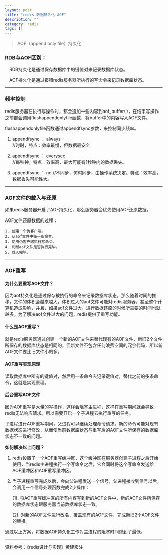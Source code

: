 ```yaml
---
layout: post
title: "redis-数据持久化-AOF"
description: ""
category: redis
tags: []
---
```


> AOF（append only file）持久化

### RDB与AOF区别：

&ensp;&ensp;RDB持久化是通过保存数据库中的键值对来记录数据库状态。

&ensp;&ensp;AOF持久化是通过报错redis服务器所执行的写命令来记录数据库状态。

--- 

### 频率控制

redis服务器在执行写操作时，都会追加一些内容到aof_buffer中，在结束写操作之前都会调用flushappendonlyfile函数，将buffer中的内容写入AOF文件。

flushappendonlyfile函数通过appendfsync参数，来控制同步频率。

1. appendfsync ： always   
//时时，特点：效率最慢，但数据最安全

2. appendfsync ： everysec   
//每秒钟，特点：效率高，最大可能有1秒钟内的数据丢失。

3. appendfsync ： no 
//不同步，何时同步，由操作系统决定。特点：效率高，数据丢失可能性大。

---

### AOF文件的载入与还原

如果redis服务器开启了AOF持久化，那么服务器会优先使用AOF还原数据。

AOF文件还原数据的过程：

    1. 创建一个伪客户端。
    2. 从aof文件中每一条命令。
    3. 使用伪客户端执行写命令。
    4. 判断aof文件是否执行完毕。
    5. 载入完毕。

---

### AOF重写

#### 为什么要重写AOF文件？

因为aof持久化是通过保存被执行的命令来记录数据库状态，那么随着时间的推移，文件的体积会越来越大，体积过大的aof文件可能对redis服务器，甚至整个计算机造成影响，并且，如果aof文件过大，进行数据还原的时候所需要的时间也就越多。为了解决aof文件过大的问题，redis提供了重写功能。

#### 什么是AOF重写？

就是redis服务器通过创建一个新的AOF文件来替代现有的AOF文件，新旧2个文件所保存的数据库状态是相同的，但新文件不包含任何浪费空间的冗余代码，所以新AOF文件要比旧文件小的多。

#### AOF重写实现原理

读取数据库中所有的键值对，然后用一条命令去记录键值对，替代之前的多条命令，这就是实现原理。

#### 后台重写AOF文件

因为AOF重写是大量的写操作，这样会阻塞主进程，这样在重写期间就会导致redis无法响应请求。所以需要开启一个子进程去执行重写的任务。

子进程进行AOF重写期间，父进程可以继续处理命令请求。新的命令可能对现有数据状态进行修改，从而使当前数据库状态与重写后的AOF文件所保存的数据库状态不一致的问题。

**如何解决以上问题？**

1. redis设置了一个AOF重写缓冲区，这个缓冲区在服务器创建子进程之后开始使用，当redis主进程执行一个写命令之后，它会同时将这个写命令发送给AOF缓冲区和AOF重写缓冲区。 

2. 当子进程重写完成以后，会向父进程发送一个信号，父进程接收到信号以后，会调用一个信号处理函数完成2步操作：

    (1). 将AOF重写缓冲区的所有内容写到新的AOF文件中，新的AOF文件所保存的数据库状态跟服务器当前数据库状态一致。

    (2). 对新的AOF文件进行改名，覆盖现有的AOF文件，完成新旧2个AOF文件的替换。

通过以上方案，将数据AOF持久化工作对主进程的阻塞时间降到了最低。

---

资料参考：《redis设计与实现》黄建宏注